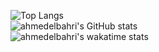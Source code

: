 ![Top Langs](https://github-readme-stats.vercel.app/api/top-langs/?username=ahmedelbahri&layout=default&card_width=495px&custom_title=Used&nbsp;Languages&theme=dark)
<br>
![ahmedelbahri's GitHub stats](https://github-readme-stats.vercel.app/api?username=ahmedelbahri&show_icons=true&theme=dark&include_all_commits=true&count_private=true)
<br>
![ahmedelbahri's wakatime stats](https://github-readme-stats.vercel.app/api/wakatime?username=ahmedelbahri&layout=compact&theme=dark)
